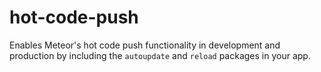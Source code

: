 # hot-code-push

Enables Meteor's hot code push functionality in development and production by
including the `autoupdate` and `reload` packages in your app.
